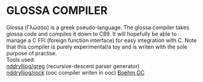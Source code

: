 GLOSSA COMPILER
===============

Glossa (Γλώσσα) is a greek pseudo-language. The glossa compiler takes glossa code and compiles it down to C89. It will hopefully be able to manage a C FFI (foreign function interface) for easy integration with C.
Note that this compiler is purely experimental/a toy and is writen with the sole purpose of practise.
<br/>
Tools used:<br/>
[nddrylliog/greg](https://github.com/nddrylliog/greg) (recursive-descent parser generator)<br/>
[nddrylliog/rock](https://github.com/nddrylliog/rock) (ooc compiler writen in ooc)
[Boehm GC](http://www.hpl.hp.com/personal/Hans_Boehm/gc/)
